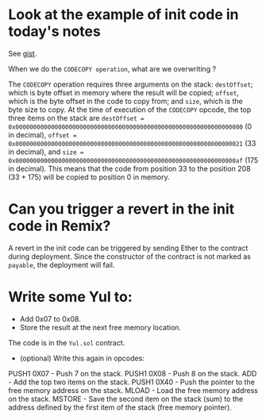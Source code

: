 # Look at the example of init code in today's notes

See [gist](https://gist.github.com/extropyCoder/4243c0f90e6a6e97006a31f5b9265b94).

When we do the ```CODECOPY operation```, what are we overwriting ?

The ```CODECOPY``` operation requires three arguments on the stack: ```destOffset```; which is byte offset in memory where the result will be copied; ```offset```, which is the byte offset in the code to copy from; and ```size```, which is the byte size to copy. At the time of execution of the ```CODECOPY``` opcode, the top three items on the stack are ```destOffset = 0x0000000000000000000000000000000000000000000000000000000000000000``` (0 in decimal), ```offset = 0x0000000000000000000000000000000000000000000000000000000000000021``` (33 in decimal), and ```size = 0x00000000000000000000000000000000000000000000000000000000000000af``` (175 in decimal). This means that the code from position 33 to the position 208 (33 + 175) will be copied to position 0 in memory.

# Can you trigger a revert in the init code in Remix?

A revert in the init code can be triggered by sending Ether to the contract during deployment. Since the constructor of the contract is not marked as ```payable```, the deployment will fail.

# Write some Yul to:
- Add 0x07 to 0x08.
- Store the result at the next free memory location.

The code is in the ```Yul.sol``` contract.

- (optional) Write this again in opcodes:

PUSH1 0X07 - Push 7 on the stack.
PUSH1 0X08 - Push 8 on the stack.
ADD - Add the top two items on the stack.
PUSH1 0X40 - Push the pointer to the free memory address on the stack.
MLOAD - Load the free memory address on the stack.
MSTORE - Save the second item on the stack (sum) to the address defined by the first item of the stack (free memory pointer).